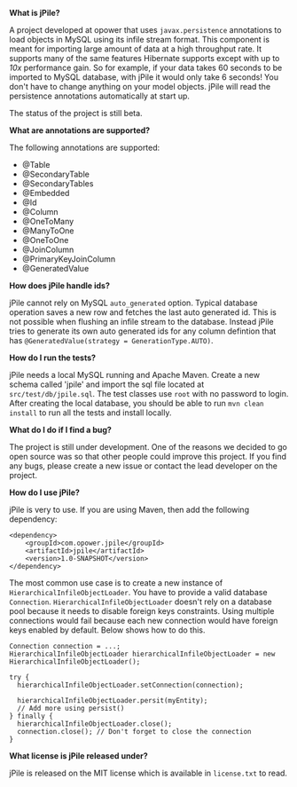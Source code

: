 **What is jPile?**

A project developed at opower that uses `javax.persistence` annotations to load objects in MySQL using its infile stream format. This component is meant for importing large amount of data at a high throughput rate. It supports many of the same features Hibernate supports except with up to _10x_ performance gain. So for example, if your data takes 60 seconds to be imported to MySQL database, with jPile it would only take 6 seconds! You don't have to change anything on your model objects. jPile will read the persistence annotations automatically at start up. 

The status of the project is still beta.

**What are annotations are supported?**

The following annotations are supported:

* @Table
* @SecondaryTable
* @SecondaryTables
* @Embedded
* @Id
* @Column
* @OneToMany
* @ManyToOne
* @OneToOne
* @JoinColumn
* @PrimaryKeyJoinColumn
* @GeneratedValue

**How does jPile handle ids?**

jPile cannot rely on MySQL `auto_generated` option. Typical database operation saves a new row and fetches the last auto generated id.  This is not possible when flushing an infile stream to the database. Instead jPile tries to generate its own auto generated ids for any column defintion that has `@GeneratedValue(strategy = GenerationType.AUTO)`. 

**How do I run the tests?**

jPile needs a local MySQL running and Apache Maven. Create a new schema called 'jpile' and import the sql file located at `src/test/db/jpile.sql`. The test classes use `root` with no password to login. After creating the local database, you should be able to run `mvn clean install` to run all the tests and install locally. 

**What do I do if I find a bug?**

The project is still under development. One of the reasons we decided to go open source was so that other people could improve this project. If you find any bugs, please create a new issue or contact the lead developer on the project. 

**How do I use jPile?**

jPile is very to use. If you are using Maven, then add the following dependency:

```
<dependency>
    <groupId>com.opower.jpile</groupId>
    <artifactId>jpile</artifactId>
    <version>1.0-SNAPSHOT</version>
</dependency>
```

The most common use case is to create a new instance of `HierarchicalInfileObjectLoader`. You have to provide a valid database `Connection`. `HierarchicalInfileObjectLoader` doesn't rely on a database pool because it needs to disable foreign keys constraints. Using multiple connections would fail because each new connection would have foreign keys enabled by default. Below shows how to do this.

```
Connection connection = ...;
HierarchicalInfileObjectLoader hierarchicalInfileObjectLoader = new HierarchicalInfileObjectLoader();

try {
  hierarchicalInfileObjectLoader.setConnection(connection);
  
  hierarchicalInfileObjectLoader.persit(myEntity);
  // Add more using persist()
} finally {
  hierarchicalInfileObjectLoader.close();
  connection.close(); // Don't forget to close the connection
}
```

**What license is jPile released under?**

jPile is released on the MIT license which is available in `license.txt` to read. 



